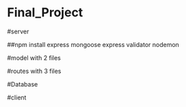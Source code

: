 # Final_Project

#server

##npm install express mongoose express validator nodemon

#model with 2 files

#routes with 3 files

#Database

#client
